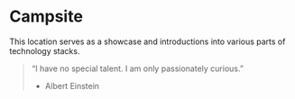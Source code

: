 # Campsite

This location serves as a showcase and introductions into various parts of technology stacks.

> “I have no special talent. I am only passionately curious.”
>
> - Albert Einstein
